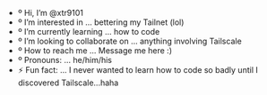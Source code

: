 - º Hi, I’m @xtr9101
- º I’m interested in ... bettering my Tailnet (lol)
- º I’m currently learning ... how to code
- º I’m looking to collaborate on ... anything involving Tailscale
- º How to reach me ... Message me here :)
- º Pronouns: ... he/him/his
- ⚡ Fun fact: ... I never wanted to learn how to code so badly until I discovered Tailscale...haha

<!---
xtr9101/xtr9101 is a ✨ special ✨ repository because its `README.md` (this file) appears on your GitHub profile.
You can click the Preview link to take a look at your changes.
--->
